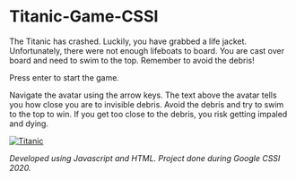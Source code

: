 # Titanic-Game-CSSI

The Titanic has crashed. Luckily, you have grabbed a life jacket.
Unfortunately, there were not enough lifeboats to board.
You are cast over board and need to swim to the top.
Remember to avoid the debris!


Press enter to start the game.

Navigate the avatar using the arrow keys. 
The text above the avatar tells you how close you are to invisible debris.
Avoid the debris and try to swim to the top to win.
If you get too close to the debris, you risk getting impaled and dying.

[![Titanic](https://raw.githubusercontent.com/lisa-lshi/Titanic-Game-CSSI/master/screenshot.png)](https://youtu.be/-O7jldpQppI "Titanic Demo")

*Developed using Javascript and HTML.*
*Project done during Google CSSI 2020.*

